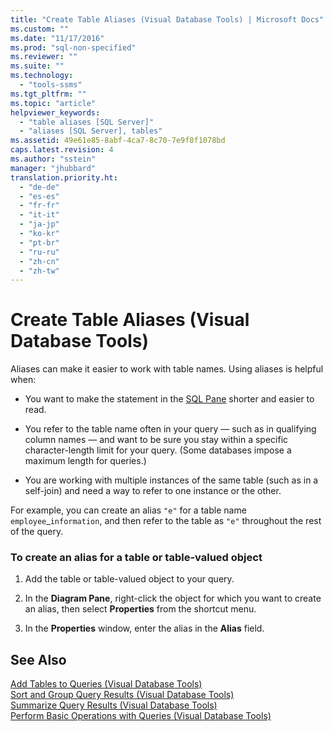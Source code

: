 ```yaml
---
title: "Create Table Aliases (Visual Database Tools) | Microsoft Docs"
ms.custom: ""
ms.date: "11/17/2016"
ms.prod: "sql-non-specified"
ms.reviewer: ""
ms.suite: ""
ms.technology: 
  - "tools-ssms"
ms.tgt_pltfrm: ""
ms.topic: "article"
helpviewer_keywords: 
  - "table aliases [SQL Server]"
  - "aliases [SQL Server], tables"
ms.assetid: 49e61e85-8abf-4ca7-8c70-7e9f8f1078bd
caps.latest.revision: 4
ms.author: "sstein"
manager: "jhubbard"
translation.priority.ht: 
  - "de-de"
  - "es-es"
  - "fr-fr"
  - "it-it"
  - "ja-jp"
  - "ko-kr"
  - "pt-br"
  - "ru-ru"
  - "zh-cn"
  - "zh-tw"
---
```

# Create Table Aliases (Visual Database Tools)
Aliases can make it easier to work with table names. Using aliases is helpful when:  
  
-   You want to make the statement in the [SQL Pane](../ssms/sql-pane--visual-database-tools-.md) shorter and easier to read.  
  
-   You refer to the table name often in your query — such as in qualifying column names — and want to be sure you stay within a specific character-length limit for your query. (Some databases impose a maximum length for queries.)  
  
-   You are working with multiple instances of the same table (such as in a self-join) and need a way to refer to one instance or the other.  
  
For example, you can create an alias `"e"` for a table name `employee`_`information`, and then refer to the table as `"e"` throughout the rest of the query.  
  
### To create an alias for a table or table-valued object  
  
1.  Add the table or table-valued object to your query.  
  
2.  In the **Diagram Pane**, right-click the object for which you want to create an alias, then select **Properties** from the shortcut menu.  
  
3.  In the **Properties** window, enter the alias in the **Alias** field.  
  
## See Also  
[Add Tables to Queries &#40;Visual Database Tools&#41;](../ssms/add-tables-to-queries--visual-database-tools-.md)  
[Sort and Group Query Results &#40;Visual Database Tools&#41;](../ssms/sort-and-group-query-results--visual-database-tools-.md)  
[Summarize Query Results &#40;Visual Database Tools&#41;](../ssms/summarize-query-results--visual-database-tools-.md)  
[Perform Basic Operations with Queries &#40;Visual Database Tools&#41;](../ssms/perform-basic-operations-with-queries--visual-database-tools-.md)  
  
